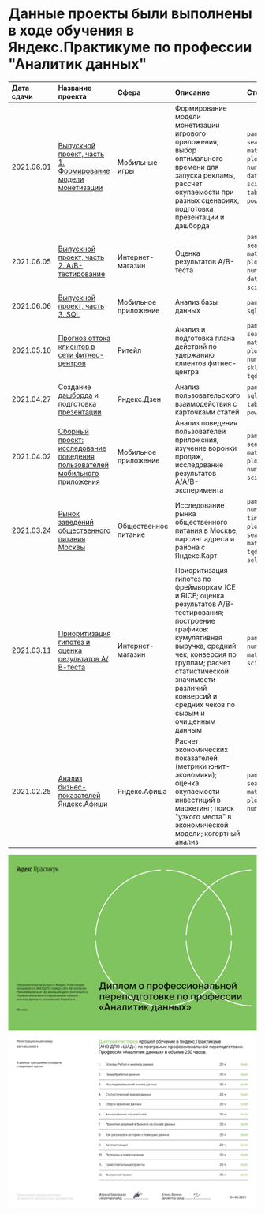 # Данные проекты были выполнены в ходе обучения в Яндекс.Практикуме по профессии "Аналитик данных"
| Дата сдачи | Название проекта | Сфера | Описание | Стек |
|:----| :-------------- | :--- |:--------|:----|
|2021.06.01| [Выпускной проект, часть 1. Формирование модели монетизации](https://github.com/NESDS/praktikum_yandex_projects/tree/main/2021_06_01.model_monetization) | Мобильные игры | Формирование модели монетизации игрового приложения, выбор оптимального времени для запуска рекламы, рассчет окупаемости при разных сценариях, подготовка презентации и дашборда | ```pandas, seaborn, matplotlib, plotly, numpy, datetime, scipy, tableau, powerpoint```
|2021.06.05| [Выпускной проект, часть 2. A/B-тестирование](https://github.com/NESDS/praktikum_yandex_projects/tree/main/2021_06_05_final_abtest) | Интернет-магазин | Оценка результатов A/B-теста | ```pandas, seaborn, matplotlib, plotly, numpy, datetime, scipy, math```
|2021.06.06| [Выпускной проект, часть 3. SQL](https://github.com/NESDS/praktikum_yandex_projects/tree/main/2021_06_06_SQL) | Мобильное приложение | Анализ базы данных | ```pandas, sqlalchemy```
|2021.05.10| [Прогноз оттока клиентов в сети фитнес-центров](https://github.com/NESDS/praktikum_yandex_projects/tree/main/2021_05_10_outflow_fitness_clients) | Ритейл | Анализ и подготовка плана действий по удержанию клиентов фитнес-центра  | ```pandas, seaborn, matplotlib, plotly, numpy, sklearn, tqdm, scipy ```
|2021.04.27| Создание [дашборда](https://public.tableau.com/profile/dmitriy1849#!/vizhome/_16187735559060/Dashboard1) и подготовка [презентации](https://disk.yandex.ru/i/7z0YTK9orSCgCQ) | Яндекс.Дзен | Анализ пользовательского взаимодействия с карточками статей  | ```pandas, sqlalchemy, tableau, powerpoint ```
|2021.04.02| [Сборный проект: исследование поведения пользователей мобильного приложения](https://github.com/NESDS/praktikum_yandex_projects/tree/main/2021_04_02_event%20analytics) | Мобильное приложение | Анализ поведения пользователей приложения, изучение воронки продаж, исследование результатов A/A/B-эксперимента   | ```pandas, seaborn, matplotlib, plotly, numpy, scipy, math ```
|2021.03.24| [Рынок заведений общественного питания Москвы](https://github.com/NESDS/praktikum_yandex_projects/tree/main/2021_03_24_catering_moscow) | Общественное питание | Исследование рынка общественного питания в Москве, парсинг адреса и района с Яндекс.Карт  | ```pandas, numpy, time, plotly, seaborn, matplotlib, tqdm, selenium  ```
|2021.03.11| [Приоритизация гипотез и оценка результатов А/В-теста](https://github.com/NESDS/praktikum_yandex_projects/tree/main/2021_03_11_hypothesis_and_ab_test) | Интернет-магазин | Приоритизация гипотез по фреймворкам ICE и RICE; оценка результатов A/B-тестирования; построение графиков: кумулятивная выручка, средний чек, конверсия по группам; расчет статистической значимости различий конверсий и средних чеков по сырым и очищенным данным  | ```pandas, numpy, matplotlib, scipy  ```
|2021.02.25| [Анализ бизнес-показателей Яндекс.Афиши](https://github.com/NESDS/praktikum_yandex_projects/tree/main/2021_02_25_business_indicators) | Яндекс.Афиша | Расчет экономических показателей (метрики юнит-экономики); оценка окупаемости инвестиций в маркетинг; поиск "узкого места" в экономической модели; когортный анализ  | ```pandas, seaborn, matplotlib, plotly, numpy ```

![diplom](https://github.com/NESDS/praktikum_yandex_projects/blob/main/diploma_page-0001.jpg)
![](https://github.com/NESDS/praktikum_yandex_projects/blob/main/diploma_page-0002.jpg)
